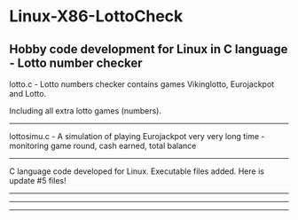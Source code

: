# Linux-X86-LottoCheck
Hobby code development for Linux in C language - Lotto number checker
---------------------------------------------------------------------------------------------------------------

lotto.c - Lotto numbers checker contains games Vikinglotto, Eurojackpot and Lotto.

Including all extra lotto games (numbers).

---------------------------------------------------------------------------------------------------------------

lottosimu.c - A simulation of playing Eurojackpot very very long time - monitoring game round, cash earned, total balance

---------------------------------------------------------------------------------------------------------------
C language code developed for Linux. 
Executable files added.
Here is update #5 files!

---------------------------------------------------------------------------------------------------------------

---------------------------------------------------------------------------------------------------------------

---------------------------------------------------------------------------------------------------------------
